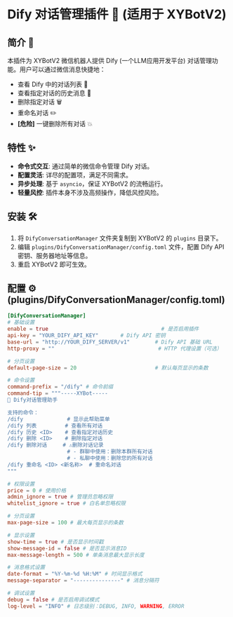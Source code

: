 # Dify 对话管理插件 💬 (适用于 XYBotV2)

## 简介 🌟

本插件为 XYBotV2 微信机器人提供 Dify (一个LLM应用开发平台) 对话管理功能。用户可以通过微信消息快捷地：

*   查看 Dify 中的对话列表 📝
*   查看指定对话的历史消息 📜
*   删除指定对话 🗑️
*   重命名对话 ✏️
*   **[危险]** 一键删除所有对话 💥

## 特性 ✨

*   **命令式交互**: 通过简单的微信命令管理 Dify 对话。
*   **配置灵活**: 详尽的配置项，满足不同需求。
*   **异步处理**: 基于 `asyncio`，保证 XYBotV2 的流畅运行。
*   **轻量风控**: 插件本身不涉及高频操作，降低风控风险。

## 安装 🛠️

1.  将 `DifyConversationManager` 文件夹复制到 XYBotV2 的 `plugins` 目录下。
2.  编辑 `plugins/DifyConversationManager/config.toml` 文件，配置 Dify API 密钥、服务器地址等信息。
3.  重启 XYBotV2 即可生效。

## 配置 ⚙️ (plugins/DifyConversationManager/config.toml)

```toml
[DifyConversationManager]
# 基础设置
enable = true                                    # 是否启用插件
api-key = "YOUR_DIFY_API_KEY"       # Dify API 密钥
base-url = "http://YOUR_DIFY_SERVER/v1"        # Dify API 基础 URL
http-proxy = ""                                 # HTTP 代理设置（可选）

# 分页设置
default-page-size = 20                         # 默认每页显示的条数

# 命令设置
command-prefix = "/dify" # 命令前缀
command-tip = """-----XYBot-----
📝 Dify对话管理助手

支持的命令：
/dify              # 显示此帮助菜单
/dify 列表         # 查看所有对话
/dify 历史 <ID>    # 查看指定对话历史
/dify 删除 <ID>    # 删除指定对话
/dify 删除对话     # ⚠️删除对话记录
                   # - 群聊中使用：删除本群所有对话
                   # - 私聊中使用：删除您的所有对话
/dify 重命名 <ID> <新名称>  # 重命名对话
"""

# 权限设置
price = 0 # 使用价格
admin_ignore = true # 管理员忽略权限
whitelist_ignore = true # 白名单忽略权限

# 分页设置
max-page-size = 100 # 最大每页显示的条数

# 显示设置
show-time = true # 是否显示时间戳
show-message-id = false # 是否显示消息ID
max-message-length = 500 # 单条消息最大显示长度

# 消息格式设置
date-format = "%Y-%m-%d %H:%M" # 时间显示格式
message-separator = "---------------" # 消息分隔符

# 调试设置
debug = false # 是否启用调试模式
log-level = "INFO" # 日志级别：DEBUG, INFO, WARNING, ERROR
